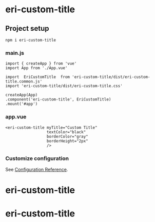 # eri-custom-title

## Project setup
```
npm i eri-custom-title
```

### main.js
```
import { createApp } from 'vue'
import App from './App.vue'

import  EriCustomTitle  from 'eri-custom-title/dist/eri-custom-title.common.js'
import 'eri-custom-title/dist/eri-custom-title.css'

createApp(App)
.component('eri-custom-title', EriCustomTitle)
.mount('#app')
```

### app.vue
```
<eri-custom-title myTitle="Custom Title"
                  textColor="black"
                  borderColor="gray"
                  borderHeight="2px"
                  />
```


### Customize configuration
See [Configuration Reference](https://cli.vuejs.org/config/).

# eri-custom-title
# eri-custom-title

